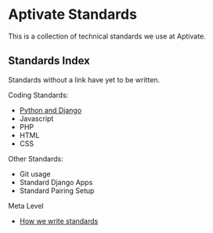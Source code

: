 Aptivate Standards
==================

This is a collection of technical standards we use at Aptivate.

Standards Index
---------------

Standards without a link have yet to be written.

Coding Standards:

* [Python and Django](/coding/python.md)
* Javascript
* PHP
* HTML
* CSS

Other Standards:

* Git usage
* Standard Django Apps
* Standard Pairing Setup

Meta Level

* [How we write standards](/meta/how.md)
